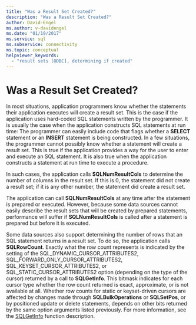 ```yaml
---
title: "Was a Result Set Created?"
description: "Was a Result Set Created?"
author: David-Engel
ms.author: v-davidengel
ms.date: "01/19/2017"
ms.service: sql
ms.subservice: connectivity
ms.topic: conceptual
helpviewer_keywords:
  - "result sets [ODBC], determining if created"
---
```

# Was a Result Set Created?
In most situations, application programmers know whether the statements their application executes will create a result set. This is the case if the application uses hard-coded SQL statements written by the programmer. It is usually the case when the application constructs SQL statements at run time: The programmer can easily include code that flags whether a **SELECT** statement or an **INSERT** statement is being constructed. In a few situations, the programmer cannot possibly know whether a statement will create a result set. This is true if the application provides a way for the user to enter and execute an SQL statement. It is also true when the application constructs a statement at run time to execute a procedure.  
  
 In such cases, the application calls **SQLNumResultCols** to determine the number of columns in the result set. If this is 0, the statement did not create a result set; if it is any other number, the statement did create a result set.  
  
 The application can call **SQLNumResultCols** at any time after the statement is prepared or executed. However, because some data sources cannot easily describe the result sets that will be created by prepared statements, performance will suffer if **SQLNumResultCols** is called after a statement is prepared but before it is executed.  
  
 Some data sources also support determining the number of rows that an SQL statement returns in a result set. To do so, the application calls **SQLRowCount**. Exactly what the row count represents is indicated by the setting of the SQL_DYNAMIC_CURSOR_ATTRIBUTES2, SQL_FORWARD_ONLY_CURSOR_ATTRIBUTES2, SQL_KEYSET_CURSOR_ATTRIBUTES2, or SQL_STATIC_CURSOR_ATTRIBUTES2 option (depending on the type of the cursor) returned by a call to **SQLGetInfo**. This bitmask indicates for each cursor type whether the row count returned is exact, approximate, or is not available at all. Whether row counts for static or keyset-driven cursors are affected by changes made through **SQLBulkOperations** or **SQLSetPos**, or by positioned update or delete statements, depends on other bits returned by the same option arguments listed previously. For more information, see the [SQLGetInfo](../../../odbc/reference/syntax/sqlgetinfo-function.md) function description.
